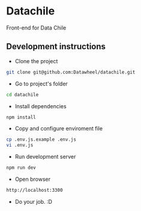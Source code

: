 # Datachile

Front-end for Data Chile

## Development instructions

* Clone the project
```Bash
git clone git@github.com:Datawheel/datachile.git
```

* Go to project's folder
```Bash
cd datachile
```

* Install dependencies
```Bash
npm install
```

* Copy and configure enviroment file
```Bash
cp .env.js.example .env.js
vi .env.js
```

* Run development server
```Bash
npm run dev
```

* Open browser
```Bash
http://localhost:3300
```

* Do your job. :D

